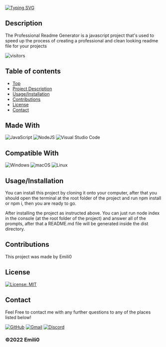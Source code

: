 
  [![Typing SVG](https://readme-typing-svg.herokuapp.com?font=Roboto+Condensed&size=30&pause=2000&color=0078D6&width=435&lines=Readme+Generator;By+Emili0)](https://git.io/typing-svg)
  
  ## Description
  The Professional Readme Generator is a javascript project that's used to speed up the process of creating a professional and clean looking readme file for your projects

  ![visitors](https://visitor-badge.glitch.me/badge?page_id=Emiloeth.readme-generator&left_color=blue&right_color=blue)


  ## Table of contents
  - [Top](#)
  - [Project Description](#Description)
  - [Usage/Installation](#Usage/Installation)
  - [Contributions](#Contributions)
  - [License](#License)
  - [Contact](#Contact)

  ## Made With
  ![JavaScript](https://img.shields.io/badge/javascript-%23323330.svg?style=for-the-badge&logo=javascript&logoColor=%23F7DF1E)
      ![NodeJS](https://img.shields.io/badge/node.js-6DA55F?style=for-the-badge&logo=node.js&logoColor=white)
      ![Visual Studio Code](https://img.shields.io/badge/Visual%20Studio%20Code-0078d7.svg?style=for-the-badge&logo=visual-studio-code&logoColor=white)
      

  ## Compatible With
  ![Windows](https://img.shields.io/badge/Windows-0078D6?style=for-the-badge&logo=windows&logoColor=white)
      ![macOS](https://img.shields.io/badge/mac%20os-000000?style=for-the-badge&logo=macos&logoColor=F0F0F0)
      ![Linux](https://img.shields.io/badge/Linux-FCC624?style=for-the-badge&logo=linux&logoColor=black)
      

  ## Usage/Installation
  You can install this project by cloning it onto your computer, after that you should open the terminal at the root folder of the project and run npm install or npm i, then you are ready to go.

  After installing the project as instructed above. You can just run node index in the console (at the root folder of the project) and answer all of the prompts, after that a README.md file will be generated inside the dist directory.

  ## Contributions
  This project was made by Emili0

  ## License
  [![License: MIT](https://img.shields.io/badge/License-MIT-blue.svg)](https://opensource.org/licenses/MIT)

  ## Contact
  Feel Free to contact me with any further questions to any of the places listed below!

  [![GitHub](https://img.shields.io/badge/github-%23121011.svg?style=for-the-badge&logo=github&logoColor=white)](https://github.com/Emilioeth)
  [![Gmail](https://img.shields.io/badge/Gmail-D14836?style=for-the-badge&logo=gmail&logoColor=white)](mailto:web@emili0.com)
  [![Discord](https://img.shields.io/badge/Emili0-%237289DA.svg?style=for-the-badge&logo=discord&logoColor=white)](https://discordapp.com/users/345388388951654400/)

  ### ©️2022 Emili0
